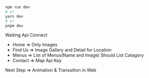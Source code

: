 ```bash
npm run dev
# or
yarn dev
# or
pnpm dev
```

Waiting Api Connect

- Home => Only Images
- Find Us => Image Gallery and Detail for Location
- Menus => List of Menus(Name and Image) Should List Catagory
- Contact => Map Api Key

Next Step => Animation & Transsition in Web
